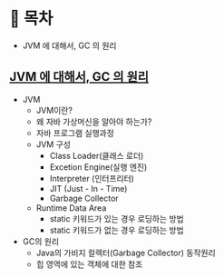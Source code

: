 # 📌 목차
+ JVM 에 대해서, GC 의 원리


## [JVM 에 대해서, GC 의 원리](https://github.com/Kim-Gyuri/studying_programming_archive/blob/main/%EB%A9%B4%EC%A0%91/part%20%EC%A0%95%EB%A6%AC/Java/JVM%20%EC%97%90%20%EB%8C%80%ED%95%B4%EC%84%9C%2C%20GC%20%EC%9D%98%20%EC%9B%90%EB%A6%AC.md)
+ JVM
  + JVM이란?
  + 왜 자바 가상머신을 알아야 하는가?
  + 자바 프로그램 실행과정
  + JVM 구성
     + Class Loader(클래스 로더)
     + Excetion Engine(실행 엔진)
     + Interpreter (인터프리터)
     + JIT (Just - In - Time)
     + Garbage Collector
  + Runtime Data Area
     +  static 키워드가 있는 경우 로딩하는 방법
     +  static 키워드가 없는 경우 로딩하는 방법
+ GC의 원리
  + Java의 가비지 컬렉터(Garbage Collector) 동작원리
  + 힙 영역에 있는 객체에 대한 참조 

